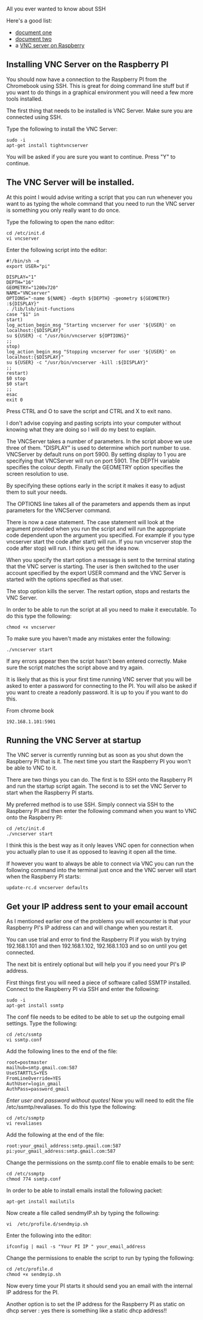 All you ever wanted to know about SSH

Here's a good list:

 - [document one](http://doc.ubuntu-fr.org/ssh#configuration_du_serveur_ssh)
 - [document two](http://kb.mediatemple.net/questions/1626/Using%20SSH%20keys%20on%20your%20server)
 - a [VNC server on Raspberry](http://www.everydaylinuxuser.com/2014/03/connect-to-raspberry-pi-from-hp.html)


Installing VNC Server on the Raspberry PI
-----------------------------------------

You should now have a connection to the Raspberry PI from the Chromebook using SSH. This is great for doing command line stuff but if you want to do things in a graphical environment you will need a few more tools installed.

The first thing that needs to be installed is VNC Server.  Make sure you are connected using SSH.

Type the following to install the VNC Server:

    sudo -i
    apt-get install tightvncserver

You will be asked if you are sure you want to continue. Press "Y" to continue.

The VNC Server will be installed.
---------------------------------

At this point I would advise writing a script that you can run whenever you want to as typing the whole command that you need to run the VNC server is something you only really want to do once.

Type the following to open the nano editor:

    cd /etc/init.d
    vi vncserver

Enter the following script into the editor:

    #!/bin/sh -e
    export USER="pi"
    
    DISPLAY="1"
    DEPTH="16"
    GEOMETRY="1200x720"
    NAME="VNCserver"
    OPTIONS="-name ${NAME} -depth ${DEPTH} -geometry ${GEOMETRY} :${DISPLAY}"
    . /lib/lsb/init-functions
    case "$1" in
    start)
    log_action_begin_msg "Starting vncserver for user '${USER}' on localhost:{$DISPLAY}"
    su ${USER} -c "/usr/bin/vncserver ${OPTIONS}"
    ;;
    stop)
    log_action_begin_msg "Stopping vncserver for user '${USER}' on localhost:{$DISPLAY}"
    su ${USER} -c "/usr/bin/vncserver -kill :${DISPLAY}"
    ;;
    restart)
    $0 stop
    $0 start
    ;;
    esac
    exit 0

Press CTRL and O to save the script and CTRL and X to exit nano.

I don't advise copying and pasting scripts into your computer without knowing what they are doing so I will do my best to explain.

The VNCServer takes a number of parameters. In the script above we use three of them. "DISPLAY" is used to determine which port number to use. VNCServer by default runs on port 5900. By setting display to 1 you are specifying that VNCServer will run on port 5901. The DEPTH variable specifies the colour depth. Finally the GEOMETRY option specifies the screen resolution to use.

By specifying these options early in the script it makes it easy to adjust them to suit your needs.

The OPTIONS line takes all of the parameters and appends them as input parameters for the VNCServer command.

There is now a case statement. The case statement will look at the argument provided when you run the script and will run the appropriate code dependent upon the argument you specified. For example if you type vncserver start the code after start) will run. If you run vncserver stop the code after stop) will run. I think you get the idea now.

When you specify the start option a message is sent to the terminal stating that the VNC server is starting. The user is then switched to the user account specified by the export USER command and the VNC Server is started with the options specified as that user.

The stop option kills the server. The restart option, stops and restarts the VNC Server.

In order to be able to run the script at all you need to make it executable. To do this type the following:

    chmod +x vncserver

To make sure you haven't made any mistakes enter the following:

    ./vncserver start

If any errors appear then the script hasn't been entered correctly. Make sure the script matches the script above and try again.

It is likely that as this is your first time running VNC server that you will be asked to enter a password for connecting to the PI. You will also be asked if you want to create a readonly password. It is up to you if you want to do this.

From chrome book

    192.168.1.101:5901


Running the VNC Server at startup
---------------------------------

The VNC server is currently running but as soon as you shut down the Raspberry PI that is it. The next time you start the Raspberry PI you won't be able to VNC to it.

There are two things you can do. The first is to SSH onto the Raspberry PI and run the startup script again. The second is to set the VNC Server to start when the Raspberry PI starts.

My preferred method is to use SSH. Simply connect via SSH to the Raspberry PI and then enter the following command when you want to VNC onto the Raspberry PI:

    cd /etc/init.d
    ./vncserver start

I think this is the best way as it only leaves VNC open for connection when you actually plan to use it as opposed to leaving it open all the time.

If however you want to always be able to connect via VNC you can run the following command into the terminal just once and the VNC server will start when the Raspberry PI starts:

    update-rc.d vncserver defaults


Get your IP address sent to your email account
----------------------------------------------

As I mentioned earlier one of the problems you will encounter is that your Raspberry PI's IP address can and will change when you restart it.

You can use trial and error to find the Raspberry PI if you wish by trying 192.168.1.101 and then 192.168.1.102, 192.168.1.103 and so on until you get connected.

The next bit is entirely optional but will help you if you need your PI's IP address.

First things first you will need a piece of software called SSMTP installed. Connect to the Raspberry PI via SSH and enter the following:

    sudo -i
    apt-get install ssmtp

The conf file needs to be edited to be able to set up the outgoing email settings. Type the following:

    cd /etc/ssmtp
    vi ssmtp.conf

Add the following lines to the end of the file:

    root=postmaster 
    mailhub=smtp.gmail.com:587
    UseSTARTTLS=YES
    FromLineOverride=YES
    AuthUser=login_gmail
    AuthPass=password_gmail

*Enter user and password without quotes!*
Now you will need to edit the file /etc/ssmtp/revaliases. To do this type the following:

    cd /etc/ssmptp
    vi revaliases

Add the following at the end of the file:

    root:your_gmail_address:smtp.gmail.com:587
    pi:your_gmail_address:smtp.gmail.com:587
  


Change the permissions on the ssmtp.conf file to enable emails to be sent:

    cd /etc/ssmptp
    chmod 774 ssmtp.conf

In order to be able to install emails install the following packet:

    apt-get install mailutils

Now create a file called sendmyIP.sh by typing the following:

    vi  /etc/profile.d/sendmyip.sh

Enter the following into the editor:

    ifconfig | mail -s "Your PI IP " your_email_address


Change the permissions to enable the script to run by typing the following:

    cd /etc/profile.d
    chmod +x sendmyip.sh

 
Now every time your PI starts it should send you an email with the internal IP address for the PI.

Another option is to set the IP address for the Raspberry PI as static on dhcp server : yes there is something like a static dhcp address!!
